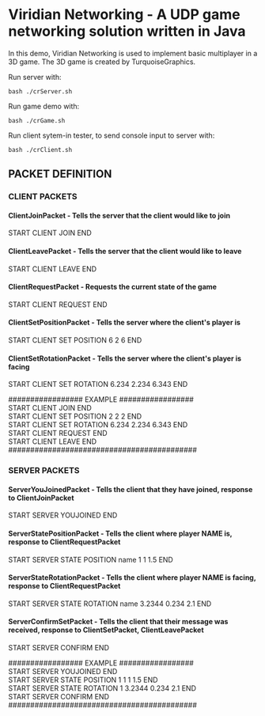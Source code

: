 # Viridian Networking - A UDP game networking solution written in Java

In this demo, Viridian Networking is used to implement 
basic multiplayer in a 3D game. The 3D game is created 
by TurquoiseGraphics.

Run server with:
```
bash ./crServer.sh
```

Run game demo with:
```
bash ./crGame.sh
```

Run client sytem-in tester, to send console input to server with:
```
bash ./crClient.sh
```

## PACKET DEFINITION

### CLIENT PACKETS

#### ClientJoinPacket - Tells the server that the client would like to join
START CLIENT JOIN END

#### ClientLeavePacket - Tells the server that the client would like to leave
START CLIENT LEAVE END


#### ClientRequestPacket - Requests the current state of the game
START CLIENT REQUEST END

#### ClientSetPositionPacket - Tells the server where the client's player is
START CLIENT SET POSITION 6 2 6 END

#### ClientSetRotationPacket - Tells the server where the client's player is facing
START CLIENT SET ROTATION 6.234 2.234 6.343 END
  
################# EXAMPLE #################  
START CLIENT JOIN END  
START CLIENT SET POSITION 2 2 2 END  
START CLIENT SET ROTATION 6.234 2.234 6.343 END  
START CLIENT REQUEST END  
START CLIENT LEAVE END  
###########################################  

### SERVER PACKETS

#### ServerYouJoinedPacket - Tells the client that they have joined, response to ClientJoinPacket
START SERVER YOUJOINED END

#### ServerStatePositionPacket - Tells the client where player NAME is, response to ClientRequestPacket
START SERVER STATE POSITION name 1 1 1.5 END

#### ServerStateRotationPacket - Tells the client where player NAME is facing, response to ClientRequestPacket
START SERVER STATE ROTATION name 3.2344 0.234 2.1 END

#### ServerConfirmSetPacket - Tells the client that their message was received, response to ClientSetPacket, ClientLeavePacket
START SERVER CONFIRM END
  
################# EXAMPLE #################  
START SERVER YOUJOINED END  
START SERVER STATE POSITION 1 1 1 1.5 END  
START SERVER STATE ROTATION 1 3.2344 0.234 2.1 END  
START SERVER CONFIRM END  
###########################################  